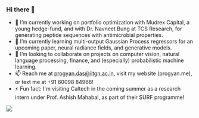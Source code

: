 ### Hi there 👋

- 🔭 I’m currently working on portfolio optimization with Mudrex Capital, a young hedge-fund, and with Dr. Navneet Bung at TCS Research, for generating peptide sequences with antimicrobial properties. 
- 🌱 I’m currently learning multi-output Gaussian Process regressors for an upcoming paper, neural radiance fields, and generative models.
- 👯 I’m looking to collaborate on projects on computer vision, natural language processing, finance, and (especially) probabilistic machine learning.
- 📫 Reach me at progyan.das@iitgn.ac.in, visit my website (progyan.me), or text me at +91 60098 84968!
- ⚡ Fun fact: I'm visiting Caltech in the coming summer as a research intern under Prof. Ashish Mahabal, as part of their SURF programme! 

![](https://komarev.com/ghpvc/?username=plugyawn)
